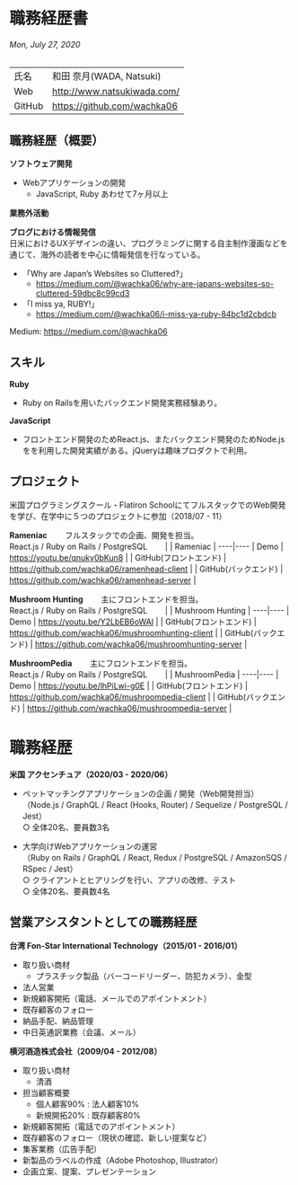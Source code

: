 # 職務経歴書
###### Mon, July 27, 2020

|  |  |
----|---- 
| 氏名 | 和田 奈月(WADA, Natsuki) |
| Web | http://www.natsukiwada.com/ |
| GitHub | https://github.com/wachka06 |

## 職務経歴（概要）

**ソフトウェア開発**
- Webアプリケーションの開発
	- JavaScript, Ruby あわせて7ヶ月以上

**業務外活動**

**ブログにおける情報発信**  
日米におけるUXデザインの違い、プログラミングに関する自主制作漫画などを通じて、海外の読者を中心に情報発信を行なっている。
- 「Why are Japan’s Websites so Cluttered?」
  - https://medium.com/@wachka06/why-are-japans-websites-so-cluttered-59dbc8c99cd3
- 「I miss ya, RUBY!」
  - https://medium.com/@wachka06/i-miss-ya-ruby-84bc1d2cbdcb  
  
Medium: https://medium.com/@wachka06

## スキル
**Ruby**
- Ruby on Railsを用いたバックエンド開発実務経験あり。  

**JavaScript**
- フロントエンド開発のためReact.js、またバックエンド開発のためNode.jsをを利用した開発実績がある。jQueryは趣味プロダクトで利用。 

## プロジェクト
米国プログラミングスクール・Flatiron SchoolにてフルスタックでのWeb開発を学び、在学中に５つのプロジェクトに参加（2018/07 - 11）

**Rameniac**　　
フルスタックでの企画、開発を担当。  
React.js / Ruby on Rails / PostgreSQL　　
|  | Rameniac |
----|---- 
| Demo | https://youtu.be/qnuky0bKun8 |
| GitHub(フロントエンド) | https://github.com/wachka06/ramenhead-client |
| GitHub(バックエンド) | https://github.com/wachka06/ramenhead-server |　　

**Mushroom Hunting**　　
主にフロントエンドを担当。  
React.js / Ruby on Rails / PostgreSQL　　
|  | Mushroom Hunting |
----|---- 
| Demo | https://youtu.be/Y2LbEB6oWAI |
| GitHub(フロントエンド) | https://github.com/wachka06/mushroomhunting-client |
| GitHub(バックエンド) | https://github.com/wachka06/mushroomhunting-server |　　

**MushroomPedia**　　
主にフロントエンドを担当。  
React.js / Ruby on Rails / PostgreSQL　　
|  | MushroomPedia |
----|---- 
| Demo | https://youtu.be/lhPiLwi-g0E |
| GitHub(フロントエンド) | https://github.com/wachka06/mushroompedia-client |
| GitHub(バックエンド) | https://github.com/wachka06/mushroompedia-server |　　


# 職務経歴
**米国 アクセンチュア（2020/03 - 2020/06）**
- ペットマッチングアプリケーションの企画 / 開発（Web開発担当）  
（Node.js / GraphQL / React (Hooks, Router) / Sequelize / PostgreSQL / Jest）  
○ 全体20名、要員数3名  

- 大学向けWebアプリケーションの運営  
（Ruby on Rails / GraphQL / React, Redux / PostgreSQL / AmazonSQS /  RSpec / Jest）  
○ クライアントとヒアリングを行い、アプリの改修、テスト  
○ 全体20名、要員数4名  

## 営業アシスタントとしての職務経歴
**台湾 Fon-Star International Technology（2015/01 - 2016/01）**
- 取り扱い商材
  - プラスチック製品（バーコードリーダー、防犯カメラ）、金型
- 法人営業
- 新規顧客開拓（電話、メールでのアポイントメント）
- 既存顧客のフォロー
- 納品手配、納品管理
- 中日英通訳業務（会議、メール）

**横河酒造株式会社（2009/04 - 2012/08）**
- 取り扱い商材
  - 清酒
- 担当顧客概要
  - 個人顧客90% : 法人顧客10%
  - 新規開拓20% : 既存顧客80%
- 新規顧客開拓（電話でのアポイントメント）
- 既存顧客のフォロー（現状の確認、新しい提案など）
- 集客業務（広告手配）
- 新製品のラベルの作成（Adobe Photoshop, Illustrator）
- 企画立案、提案、プレゼンテーション
